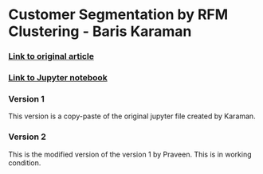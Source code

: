 # Customer Segmentation by RFM Clustering - Baris Karaman
### [Link to original article](https://towardsdatascience.com/data-driven-growth-with-python-part-2-customer-segmentation-5c019d150444)
### [Link to Jupyter notebook](https://gist.github.com/karamanbk/962443877d629713e0e410d52443c7d6)


### Version 1
This version is a copy-paste of the original jupyter file created by Karaman. 


### Version 2
This is the modified version of the version 1 by Praveen. This is in working condition.